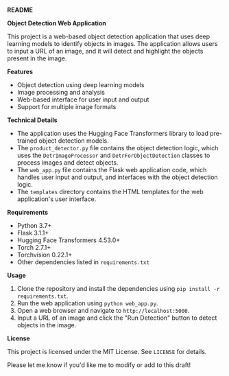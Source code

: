 **README**

**Object Detection Web Application**

This project is a web-based object detection application that uses deep learning models to identify objects in images. The application allows users to input a URL of an image, and it will detect and highlight the objects present in the image.

**Features**

* Object detection using deep learning models
* Image processing and analysis
* Web-based interface for user input and output
* Support for multiple image formats

**Technical Details**

* The application uses the Hugging Face Transformers library to load pre-trained object detection models.
* The `product_detector.py` file contains the object detection logic, which uses the `DetrImageProcessor` and `DetrForObjectDetection` classes to process images and detect objects.
* The `web_app.py` file contains the Flask web application code, which handles user input and output, and interfaces with the object detection logic.
* The `templates` directory contains the HTML templates for the web application's user interface.

**Requirements**

* Python 3.7+
* Flask 3.1.1+
* Hugging Face Transformers 4.53.0+
* Torch 2.7.1+
* Torchvision 0.22.1+
* Other dependencies listed in `requirements.txt`

**Usage**

1. Clone the repository and install the dependencies using `pip install -r requirements.txt`.
2. Run the web application using `python web_app.py`.
3. Open a web browser and navigate to `http://localhost:5000`.
4. Input a URL of an image and click the "Run Detection" button to detect objects in the image.

**License**

This project is licensed under the MIT License. See `LICENSE` for details.

Please let me know if you'd like me to modify or add to this draft!